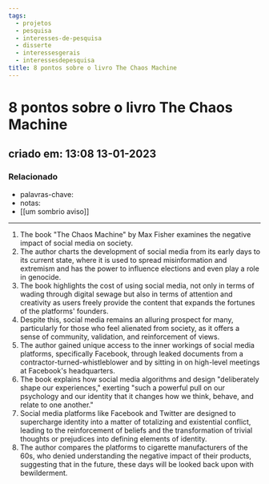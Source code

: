 ```yaml
---
tags:
  - projetos
  - pesquisa
  - interesses-de-pesquisa
  - disserte
  - interessesgerais
  - interessesdepesquisa
title: 8 pontos sobre o livro The Chaos Machine
---
```


# 8 pontos sobre o livro The Chaos Machine

## criado em: 13:08 13-01-2023

### Relacionado

- palavras-chave: 
- notas: 
- [[um sombrio aviso]]
---
1. The book "The Chaos Machine" by Max Fisher examines the negative impact of social media on society.
2. The author charts the development of social media from its early days to its current state, where it is used to spread misinformation and extremism and has the power to influence elections and even play a role in genocide.
3. The book highlights the cost of using social media, not only in terms of wading through digital sewage but also in terms of attention and creativity as users freely provide the content that expands the fortunes of the platforms' founders.
4. Despite this, social media remains an alluring prospect for many, particularly for those who feel alienated from society, as it offers a sense of community, validation, and reinforcement of views.
5. The author gained unique access to the inner workings of social media platforms, specifically Facebook, through leaked documents from a contractor-turned-whistleblower and by sitting in on high-level meetings at Facebook's headquarters.
6. The book explains how social media algorithms and design "deliberately shape our experiences," exerting "such a powerful pull on our psychology and our identity that it changes how we think, behave, and relate to one another."
7. Social media platforms like Facebook and Twitter are designed to supercharge identity into a matter of totalizing and existential conflict, leading to the reinforcement of beliefs and the transformation of trivial thoughts or prejudices into defining elements of identity.
8. The author compares the platforms to cigarette manufacturers of the 60s, who denied understanding the negative impact of their products, suggesting that in the future, these days will be looked back upon with bewilderment.
